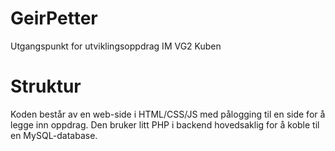 # GeirPetter
Utgangspunkt for utviklingsoppdrag IM VG2 Kuben

# Struktur
Koden består av en web-side i HTML/CSS/JS med pålogging til en side for å legge inn oppdrag. Den bruker litt PHP i backend hovedsaklig for å koble til en MySQL-database.


